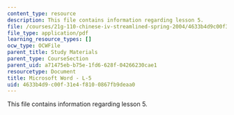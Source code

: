 ```yaml
---
content_type: resource
description: This file contains information regarding lesson 5.
file: /courses/21g-110-chinese-iv-streamlined-spring-2004/4633b4d9c00f31e4f8100867fb9deaa0_MIT21G_110S04_Lesson_5.pdf
file_type: application/pdf
learning_resource_types: []
ocw_type: OCWFile
parent_title: Study Materials
parent_type: CourseSection
parent_uid: a71475eb-b75e-1fd6-628f-04266230cae1
resourcetype: Document
title: Microsoft Word - L-5
uid: 4633b4d9-c00f-31e4-f810-0867fb9deaa0
---
```

This file contains information regarding lesson 5.

